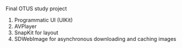 Final OTUS study project

1. Programmatic UI (UIKit)
2. AVPlayer
3. SnapKit for layout
4. SDWebImage for asynchronous downloading and caching images
